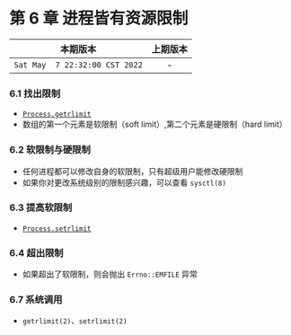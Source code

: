 # 第 6 章 进程皆有资源限制

|本期版本| 上期版本
|:---:|:---:
`Sat May  7 22:32:00 CST 2022` | -


### 6.1 找出限制

* [`Process.getrlimit`](https://docs.ruby-lang.org/en/3.1/Process.html#method-c-getrlimit)
* 数组的第一个元素是软限制（soft limit）,第二个元素是硬限制（hard limit）

### 6.2 软限制与硬限制

* 任何进程都可以修改自身的软限制，只有超级用户能修改硬限制
* 如果你对更改系统级别的限制感兴趣，可以查看 `sysctl(8)`

### 6.3 提高软限制

* [`Process.setrlimit`](https://docs.ruby-lang.org/en/3.1/Process.html#method-c-setrlimit)

### 6.4 超出限制

* 如果超出了软限制，则会抛出 `Errno::EMFILE` 异常

### 6.7 系统调用

* `getrlimit(2)`、`setrlimit(2)`